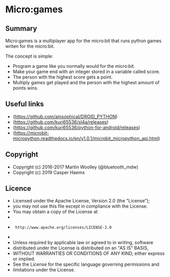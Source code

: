 # Micro:games

## Summary
Micro:games is a multiplayer app for the micro:bit that runs python games writen for the micro:bit.

The concept is simple:
 * Program a game like you normally would for the micro:bit.
 * Make your game end with an integer stored in a variable called score.
 * The person with the highest score gets a point.
 * Multiply games get played and the person with the highest amount of points wins.

## Useful links
 * (https://github.com/ainsophical/DROID_PYTHON)
 * (https://github.com/kuri65536/sl4a/releases)
 * (https://github.com/kuri65536/python-for-android/releases)
 * (https://microbit-micropython.readthedocs.io/en/v1.0.1/microbit_micropython_api.html)

## Copyright
 * Copyright (c) 2016-2017 Martin Woolley (@bluetooth_mdw)
 * Copyright (c) 2019 Casper Haems

## Licence

 *  Licensed under the Apache License, Version 2.0 (the "License");
 *  you may not use this file except in compliance with the License.
 *  You may obtain a copy of the License at
 *
 *      http://www.apache.org/licenses/LICENSE-2.0
 *
 *  Unless required by applicable law or agreed to in writing, software
 *  distributed under the License is distributed on an "AS IS" BASIS,
 *  WITHOUT WARRANTIES OR CONDITIONS OF ANY KIND, either express or implied.
 *  See the License for the specific language governing permissions and
 *  limitations under the License.

